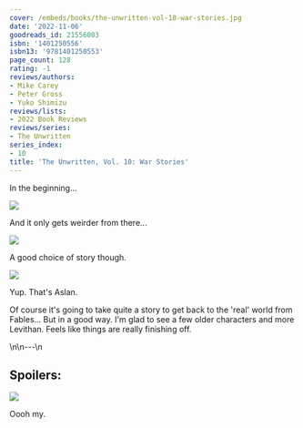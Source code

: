 ```yaml
---
cover: /embeds/books/the-unwritten-vol-10-war-stories.jpg
date: '2022-11-06'
goodreads_id: 21556003
isbn: '1401250556'
isbn13: '9781401250553'
page_count: 128
rating: -1
reviews/authors:
- Mike Carey
- Peter Gross
- Yuko Shimizu
reviews/lists:
- 2022 Book Reviews
reviews/series:
- The Unwritten
series_index:
- 10
title: 'The Unwritten, Vol. 10: War Stories'
---
```

In the beginning...

![](/embeds/books/attachments/unwritten-10-ef6c92.png)

And it only gets weirder from there...

![](/embeds/books/attachments/unwritten-10-381f87.png)

A good choice of story though. 

![](/embeds/books/attachments/unwritten-10-01d658.png)

Yup. That's Aslan. 

Of course it's going to take quite a story to get back to the 'real' world from Fables... But in a good way. I'm glad to see a few older characters and more Levithan. Feels like things are really finishing off. 

<!--more-->\n\n---\n

## Spoilers:

![](/embeds/books/attachments/unwritten-10-27bf79.png)

Oooh my. 